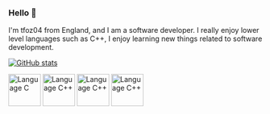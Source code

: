 
<!-- Basic Introduction -->

### Hello 👋

I'm tfoz04 from England, and I am a software developer. I really enjoy lower level languages such as C++, I enjoy learning new things related to software development.

<!-- Profile Stats -->

[![GitHub stats](https://github-readme-stats.vercel.app/api?username=tfoz04)](https://github.com/anuraghazra/github-readme-stats)

<!-- Languages and Tools -->

<link rel = "css/styles.css", type = "text/css", href = "styles.css">

<div class="image-row">
  <img src="https://github.com/tfoz04/tfoz04/blob/a7a2f2ea9b8c6050ba1f3b00d9c3e1bc235dfd02/icons/lang-c.svg" alt="Language C" width="64" height="64">
  <img src="https://github.com/tfoz04/tfoz04/blob/bfe2396e15357580da3137cc6b6f9076df814caf/icons/lang-cpp.svg" alt="Language C++" width="64" height="64">
  <img src="https://github.com/tfoz04/tfoz04/blob/fbbc54830e4e347c80bf8b377bfe21b6246de47e/icons/lang-csharp.svg" alt="Language C++" width="64" height="64">
  <img src="https://github.com/tfoz04/tfoz04/blob/62b34958911306f98cd31ffec21f712de4c8897a/icons/lang-python.svg" alt="Language C++" width="64" height="64">
</div>

